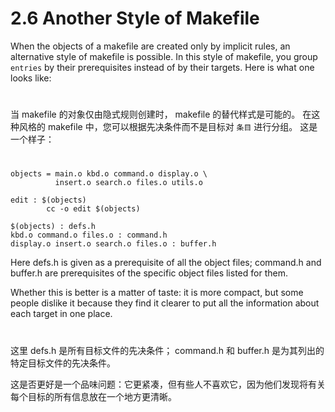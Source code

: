 # 2.6 Another Style of Makefile

When the objects of a makefile are created only by implicit rules, an alternative style of makefile is possible. In this style of makefile, you group `entries` by their prerequisites instead of by their targets. Here is what one looks like:

#
当 makefile 的对象仅由隐式规则创建时， makefile 的替代样式是可能的。 在这种风格的 makefile 中，您可以根据先决条件而不是目标对 `条目` 进行分组。 这是一个样子：
#

```
objects = main.o kbd.o command.o display.o \
          insert.o search.o files.o utils.o

edit : $(objects)
        cc -o edit $(objects)

$(objects) : defs.h
kbd.o command.o files.o : command.h
display.o insert.o search.o files.o : buffer.h
```

Here defs.h is given as a prerequisite of all the object files; command.h and buffer.h are prerequisites of the specific object files listed for them.

Whether this is better is a matter of taste: it is more compact, but some people dislike it because they find it clearer to put all the information about each target in one place.

#
这里 defs.h 是所有目标文件的先决条件； command.h 和 buffer.h 是为其列出的特定目标文件的先决条件。

这是否更好是一个品味问题：它更紧凑，但有些人不喜欢它，因为他们发现将有关每个目标的所有信息放在一个地方更清晰。
#